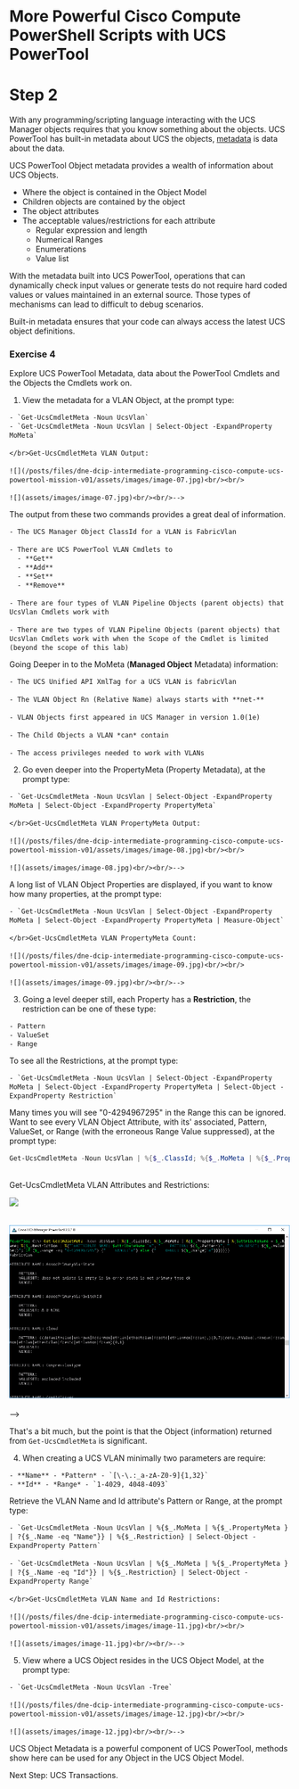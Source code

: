 # More Powerful Cisco Compute PowerShell Scripts with UCS PowerTool

# Step 2

With any programming/scripting language interacting with the UCS Manager objects requires that you know something about the objects. UCS PowerTool has built-in metadata about UCS the objects, [metadata](https://en.wikipedia.org/wiki/Metadata) is data about the data.

UCS PowerTool Object metadata provides a wealth of information about UCS Objects.

  - Where the object is contained in the Object Model
  - Children objects are contained by the object
  - The object attributes
  - The acceptable values/restrictions for each attribute
    - Regular expression and length
    - Numerical Ranges
    - Enumerations
    - Value list

  With the metadata built into UCS PowerTool, operations that can dynamically check input values or generate tests do not require hard coded values or values maintained in an external source. Those types of mechanisms can lead to difficult to debug scenarios.

  Built-in metadata ensures that your code can always access the latest UCS object definitions.

### Exercise 4

Explore UCS PowerTool Metadata, data about the PowerTool Cmdlets and the Objects the Cmdlets work on.

  1. View the metadata for a VLAN Object, at the prompt type:

    - `Get-UcsCmdletMeta -Noun UcsVlan`
    - `Get-UcsCmdletMeta -Noun UcsVlan | Select-Object -ExpandProperty MoMeta`

    </br>Get-UcsCmdletMeta VLAN Output:

    ![](/posts/files/dne-dcip-intermediate-programming-cisco-compute-ucs-powertool-mission-v01/assets/images/image-07.jpg)<br/><br/>

    ![](assets/images/image-07.jpg)<br/><br/>-->

  The output from these two commands provides a great deal of information.

    - The UCS Manager Object ClassId for a VLAN is FabricVlan

    - There are UCS PowerTool VLAN Cmdlets to
      - **Get**
      - **Add**
      - **Set**
      - **Remove**

    - There are four types of VLAN Pipeline Objects (parent objects) that UcsVlan Cmdlets work with

    - There are two types of VLAN Pipeline Objects (parent objects) that UcsVlan Cmdlets work with when the Scope of the Cmdlet is limited (beyond the scope of this lab)

  Going Deeper in to the MoMeta (**Managed Object** Metadata) information:

    - The UCS Unified API XmlTag for a UCS VLAN is fabricVlan

    - The VLAN Object Rn (Relative Name) always starts with **net-**

    - VLAN Objects first appeared in UCS Manager in version 1.0(1e)

    - The Child Objects a VLAN *can* contain

    - The access privileges needed to work with VLANs

  2. Go even deeper into the PropertyMeta (Property Metadata), at the prompt type:

    - `Get-UcsCmdletMeta -Noun UcsVlan | Select-Object -ExpandProperty MoMeta | Select-Object -ExpandProperty PropertyMeta`

    </br>Get-UcsCmdletMeta VLAN PropertyMeta Output:

    ![](/posts/files/dne-dcip-intermediate-programming-cisco-compute-ucs-powertool-mission-v01/assets/images/image-08.jpg)<br/><br/>

    ![](assets/images/image-08.jpg)<br/><br/>-->

  A long list of VLAN Object Properties are displayed, if you want to know how many properties, at the prompt type:

    - `Get-UcsCmdletMeta -Noun UcsVlan | Select-Object -ExpandProperty MoMeta | Select-Object -ExpandProperty PropertyMeta | Measure-Object`

    </br>Get-UcsCmdletMeta VLAN PropertyMeta Count:

    ![](/posts/files/dne-dcip-intermediate-programming-cisco-compute-ucs-powertool-mission-v01/assets/images/image-09.jpg)<br/><br/>

    ![](assets/images/image-09.jpg)<br/><br/>-->

  3. Going a level deeper still, each Property has a **Restriction**, the restriction can be one of these type:

    - Pattern
    - ValueSet
    - Range

  To see all the Restrictions, at the prompt type:

    - `Get-UcsCmdletMeta -Noun UcsVlan | Select-Object -ExpandProperty MoMeta | Select-Object -ExpandProperty PropertyMeta | Select-Object -ExpandProperty Restriction`


  Many times you will see "0-4294967295" in the Range this can be ignored. Want to see every VLAN Object Attribute, with its' associated, Pattern, ValueSet, or Range (with the erroneous Range Value suppressed), at the prompt type:

  ```PowerShell
  Get-UcsCmdletMeta -Noun UcsVlan | %{$_.ClassId; %{$_.MoMeta | %{$_.PropertyMeta | %{$attributeName = $_.Name; %{$_.Restriction | %{"`nATTRIBUTE NAME: $attributeName `n", "    PATTERN: $($_.Pattern)", "    VALUESET: $($_.ValueSet)"; if ($_.Range -eq "0-4294967295") {"    RANGE:`n"} else {"    RANGE: $($_.Range)`n"}}}}}}}
  ```

  </br>Get-UcsCmdletMeta VLAN Attributes and Restrictions:

  ![](/posts/files/dne-dcip-intermediate-programming-cisco-compute-ucs-powertool-mission-v01/assets/images/image-10.jpg)<br/><br/>

  ![](assets/images/image-10.jpg)<br/><br/>-->

  That's a bit much, but the point is that the Object (information) returned from `Get-UcsCmdletMeta` is significant.

  4. When creating a UCS VLAN minimally two parameters are require:

    - **Name** - *Pattern* - `[\-\.:_a-zA-Z0-9]{1,32}`
    - **Id** - *Range* - `1-4029, 4048-4093`

  Retrieve the VLAN Name and Id attribute's Pattern or Range, at the prompt type:

    - `Get-UcsCmdletMeta -Noun UcsVlan | %{$_.MoMeta | %{$_.PropertyMeta } | ?{$_.Name -eq "Name"}} | %{$_.Restriction} | Select-Object -ExpandProperty Pattern`

    - `Get-UcsCmdletMeta -Noun UcsVlan | %{$_.MoMeta | %{$_.PropertyMeta } | ?{$_.Name -eq "Id"}} | %{$_.Restriction} | Select-Object -ExpandProperty Range`

    </br>Get-UcsCmdletMeta VLAN Name and Id Restrictions:

    ![](/posts/files/dne-dcip-intermediate-programming-cisco-compute-ucs-powertool-mission-v01/assets/images/image-11.jpg)<br/><br/>

    ![](assets/images/image-11.jpg)<br/><br/>-->

  5. View where a UCS Object resides in the UCS Object Model, at the prompt type:

    - `Get-UcsCmdletMeta -Noun UcsVlan -Tree`

    ![](/posts/files/dne-dcip-intermediate-programming-cisco-compute-ucs-powertool-mission-v01/assets/images/image-12.jpg)<br/><br/>

    ![](assets/images/image-12.jpg)<br/><br/>-->

  UCS Object Metadata is a powerful component of UCS PowerTool, methods show here can be used for any Object in the UCS Object Model.

Next Step: UCS Transactions.
